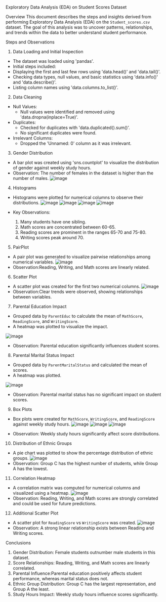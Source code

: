 Exploratory Data Analysis (EDA) on Student Scores Dataset

Overview
This document describes the steps and insights derived from performing Exploratory Data Analysis (EDA) on the `Student_scores.csv` dataset. 
The goal of this analysis was to uncover patterns, relationships, and trends within the data to better understand student performance.

Steps and Observations

 1. Data Loading and Initial Inspection
- The dataset was loaded using 'pandas'.
- Initial steps included:
- Displaying the first and last few rows using 'data.head()' and 'data.tail()'.
- Checking data types, null values, and basic statistics using 'data.info()' and 'data.describe()'.
- Listing column names using 'data.columns.to_list()'.

 2. Data Cleaning
- Null Values:
  - Null values were identified and removed using 'data.dropna(inplace=True)'.
- Duplicates:
  - Checked for duplicates with 'data.duplicated().sum()'.
  - No significant duplicates were found.
- Irrelevant Columns:
  - Dropped the 'Unnamed: 0' column as it was irrelevant.

3. Gender Distribution
- A bar plot was created using 'sns.countplot' to visualize the distribution of gender against weekly study hours.
- Observation: The number of females in the dataset is higher than the number of males.
  ![image](https://github.com/user-attachments/assets/c1c77ae7-2328-4841-b55a-836eec4ffd44)



 4. Histograms
- Histograms were plotted for numerical columns to observe their distributions.
  ![image](https://github.com/user-attachments/assets/c99b905f-28bd-4691-8d73-818b5b37fc3d)
  ![image](https://github.com/user-attachments/assets/b7c20f0e-41be-42ab-b6db-11dee0e5e4f6)
  ![image](https://github.com/user-attachments/assets/655e9fed-faa3-466f-8cdc-727e77e39f28)
  ![image](https://github.com/user-attachments/assets/37d6ea12-9ad0-4c47-9db0-b550f1142b9f)

- Key Observations:
  1. Many students have one sibling.
  2. Math scores are concentrated between 60-65.
  3. Reading scores are prominent in the ranges 65-70 and 75-80.
  4. Writing scores peak around 70.

5. PairPlot
- A pair plot was generated to visualize pairwise relationships among numerical variables.
 ![image](https://github.com/user-attachments/assets/80746547-2796-4ab8-a04d-c82e2d89e972)
- Observation:Reading, Writing, and Math scores are linearly related.


 6. Scatter Plot
- A scatter plot was created for the first two numerical columns.
  ![image](https://github.com/user-attachments/assets/c233ca84-94be-442f-98e5-0b366fc235cb)
- Observation:Clear trends were observed, showing relationships between variables.

7. Parental Education Impact
- Grouped data by `ParentEduc` to calculate the mean of `MathScore`, `ReadingScore`, and `WritingScore`.
- A heatmap was plotted to visualize the impact.
  
![image](https://github.com/user-attachments/assets/3a382a5b-7edc-41cc-b4b6-b6a68c16b1f1)
- Observation: Parental education significantly influences student scores.

8. Parental Marital Status Impact
- Grouped data by `ParentMaritalStatus` and calculated the mean of scores.
- A heatmap was plotted.
  
 ![image](https://github.com/user-attachments/assets/85731401-b496-4bde-9d92-e14d13a39090)
- Observation: Parental marital status has no significant impact on student scores.

9. Box Plots
- Box plots were created for `MathScore`, `WritingScore`, and `ReadingScore` against weekly study hours.
 ![image](https://github.com/user-attachments/assets/d5925da5-584c-4fbb-be3c-ad7059e7883d)
 ![image](https://github.com/user-attachments/assets/038e89d7-bcd0-499d-9032-6954910f67ca)
  ![image](https://github.com/user-attachments/assets/488ca674-d772-4451-a966-8aa63d660ee6)

- Observation: Weekly study hours significantly affect score distributions.

10. Distribution of Ethnic Groups
- A pie chart was plotted to show the percentage distribution of ethnic groups.
  ![image](https://github.com/user-attachments/assets/276d9aba-0c96-448a-b5b4-fe8217cfa010)
- Observation: Group C has the highest number of students, while Group A has the lowest.


11. Correlation Heatmap
- A correlation matrix was computed for numerical columns and visualized using a heatmap.
 ![image](https://github.com/user-attachments/assets/661fe1c7-cfc7-4254-ad8f-c9d6dbb6f5cc)
- Observation: Reading, Writing, and Math scores are strongly correlated and could be used for future predictions.

12. Additional Scatter Plot
- A scatter plot for `ReadingScore` vs `WritingScore` was created.
  ![image](https://github.com/user-attachments/assets/aff32304-60bb-40bf-91eb-765f84507c1a)
- Observation: A strong linear relationship exists between Reading and Writing scores.


Conclusions
1. Gender Distribution: Female students outnumber male students in this dataset.
2. Score Relationships: Reading, Writing, and Math scores are linearly correlated.
3. Parental Influence:Parental education positively affects student performance, whereas marital status does not.
4. Ethnic Group Distribution: Group C has the largest representation, and Group A the least.
5. Study Hours Impact: Weekly study hours influence scores significantly.


